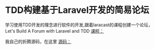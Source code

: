 # TDD构建基于Laravel开发的简易论坛

学习使用TDD开发的理念进行软件的开发,跟着laracast的课程创建一个论坛，Let's Build A Forum with Laravel and TDD 
[课程：](https://laracasts.com/series/lets-build-a-forum-with-laravel)

我自己的折腾源码，在这里
[源码：](https://github.com/shisiying/Laravel-Tdd)